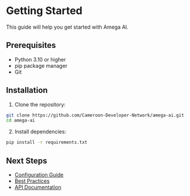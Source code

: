 # Getting Started

This guide will help you get started with Amega AI.

## Prerequisites

- Python 3.10 or higher
- pip package manager
- Git

## Installation

1. Clone the repository:
```bash
git clone https://github.com/Cameroon-Developer-Network/amega-ai.git
cd amega-ai
```

2. Install dependencies:
```bash
pip install -r requirements.txt
```

## Next Steps

- [Configuration Guide](configuration.md)
- [Best Practices](best-practices.md)
- [API Documentation](../api/index.md) 